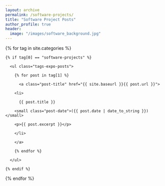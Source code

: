```yaml
---
layout: archive
permalink: /software-projects/
title: "Software Project Posts"
author_profile: true
header:
  image: "/images/software_background.jpg"
---
```


<div class="tags-expo-section">

  {% for tag in site.categories %}

    {% if tag[0] == "software-projects" %}

      <ul class="tags-expo-posts">

        {% for post in tag[1] %}

          <a class="post-title" href="{{ site.baseurl }}{{ post.url }}">

        <li>

          {{ post.title }}

        <small class="post-date">({{ post.date | date_to_string }})</small>

        <p>{{ post.excerpt }}</p>

        </li>

        </a>

        {% endfor %}

      </ul>

    {% endif %}

  {% endfor %}

</div>
